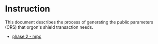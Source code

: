 # Instruction

This document describes the process of generating the public parameters (CRS) that orgon's shield transaction needs.

* [phase 2 - mpc](https://github.com/alexozerov/mpc)
